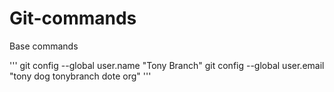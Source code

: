# Git-commands
Base commands

'''
git config --global user.name "Tony Branch"
git config --global user.email "tony dog tonybranch dote org"
'''
